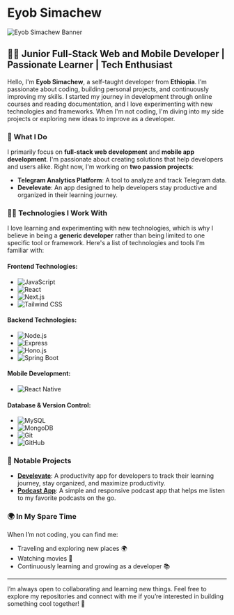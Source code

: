 # Eyob Simachew

![Eyob Simachew Banner](https://via.placeholder.com/1200x300?text=Eyob+Simachew+-+Developer)

## 👨‍💻 Junior Full-Stack Web and Mobile Developer | Passionate Learner | Tech Enthusiast

Hello, I'm **Eyob Simachew**, a self-taught developer from **Ethiopia**. I’m passionate about coding, building personal projects, and continuously improving my skills. I started my journey in development through online courses and reading documentation, and I love experimenting with new technologies and frameworks. When I'm not coding, I'm diving into my side projects or exploring new ideas to improve as a developer.

### 🌱 **What I Do**

I primarily focus on **full-stack web development** and **mobile app development**. I'm passionate about creating solutions that help developers and users alike. Right now, I'm working on **two passion projects**: 

- **Telegram Analytics Platform**: A tool to analyze and track Telegram data.
- **Develevate**: An app designed to help developers stay productive and organized in their learning journey.

### 🧑‍💻 **Technologies I Work With**

I love learning and experimenting with new technologies, which is why I believe in being a **generic developer** rather than being limited to one specific tool or framework. Here's a list of technologies and tools I’m familiar with:

#### Frontend Technologies:
- ![JavaScript](https://img.shields.io/badge/JavaScript-F7DF1E?style=flat-square&logo=javascript&logoColor=black) 
- ![React](https://img.shields.io/badge/React-61DAFB?style=flat-square&logo=react&logoColor=black)
- ![Next.js](https://img.shields.io/badge/Next.js-000000?style=flat-square&logo=nextdotjs&logoColor=white)
- ![Tailwind CSS](https://img.shields.io/badge/Tailwind%20CSS-38B2AC?style=flat-square&logo=tailwind-css&logoColor=white)

#### Backend Technologies:
- ![Node.js](https://img.shields.io/badge/Node.js-339933?style=flat-square&logo=node.js&logoColor=white)
- ![Express](https://img.shields.io/badge/Express-000000?style=flat-square&logo=express&logoColor=white)
- ![Hono.js](https://img.shields.io/badge/Hono.js-FF4772?style=flat-square&logo=hono&logoColor=white)
- ![Spring Boot](https://img.shields.io/badge/Spring%20Boot-6DB33F?style=flat-square&logo=springboot&logoColor=white)

#### Mobile Development:
- ![React Native](https://img.shields.io/badge/React%20Native-61DAFB?style=flat-square&logo=react&logoColor=black)

#### Database & Version Control:
- ![MySQL](https://img.shields.io/badge/MySQL-4479A1?style=flat-square&logo=mysql&logoColor=white)
- ![MongoDB](https://img.shields.io/badge/MongoDB-47A248?style=flat-square&logo=mongodb&logoColor=white)
- ![Git](https://img.shields.io/badge/Git-F05032?style=flat-square&logo=git&logoColor=white)
- ![GitHub](https://img.shields.io/badge/GitHub-181717?style=flat-square&logo=github&logoColor=white)

### 🚀 **Notable Projects**

- **[Develevate](https://github.com/Eyob-smax/develevate)**: A productivity app for developers to track their learning journey, stay organized, and maximize productivity.
- **[Podcast App](https://github.com/Eyob-smax/podcast-app)**: A simple and responsive podcast app that helps me listen to my favorite podcasts on the go.

### 🌍 **In My Spare Time**

When I’m not coding, you can find me:

- Traveling and exploring new places 🌍
- Watching movies 🎥
- Continuously learning and growing as a developer 📚

---

I’m always open to collaborating and learning new things. Feel free to explore my repositories and connect with me if you’re interested in building something cool together! 🚀
